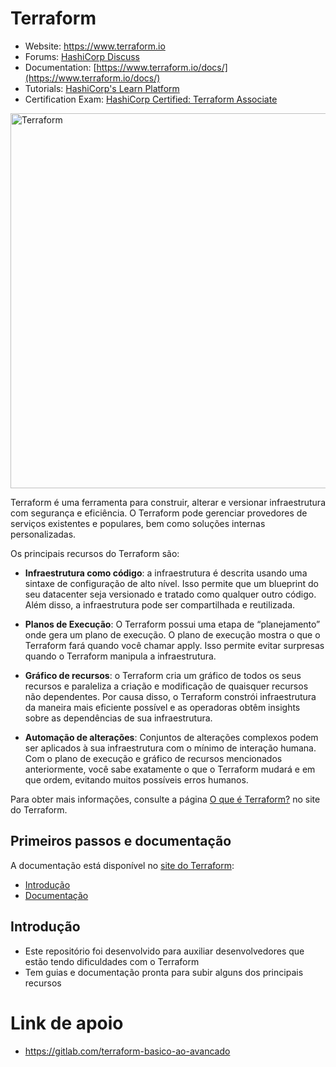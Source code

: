 # Terraform

- Website: https://www.terraform.io
- Forums: [HashiCorp Discuss](https://discuss.hashicorp.com/c/terraform-core)
- Documentation: [https://www.terraform.io/docs/](https://www.terraform.io/docs/)
- Tutorials: [HashiCorp's Learn Platform](https://learn.hashicorp.com/terraform)
- Certification Exam: [HashiCorp Certified: Terraform Associate](https://www.hashicorp.com/certification/#hashicorp-certified-terraform-associate)


<img alt="Terraform" src="https://www.datocms-assets.com/2885/1629941242-logo-terraform-main.svg" width="600px">

Terraform é uma ferramenta para construir, alterar e versionar infraestrutura com segurança e eficiência. O Terraform pode gerenciar provedores de serviços existentes e populares, bem como soluções internas personalizadas.

Os principais recursos do Terraform são:

- **Infraestrutura como código**: a infraestrutura é descrita usando uma sintaxe de configuração de alto nível. Isso permite que um blueprint do seu datacenter seja versionado e tratado como qualquer outro código. Além disso, a infraestrutura pode ser compartilhada e reutilizada.

- **Planos de Execução**: O Terraform possui uma etapa de “planejamento” onde gera um plano de execução. O plano de execução mostra o que o Terraform fará quando você chamar apply. Isso permite evitar surpresas quando o Terraform manipula a infraestrutura.

- **Gráfico de recursos**: o Terraform cria um gráfico de todos os seus recursos e paraleliza a criação e modificação de quaisquer recursos não dependentes. Por causa disso, o Terraform constrói infraestrutura da maneira mais eficiente possível e as operadoras obtêm insights sobre as dependências de sua infraestrutura.

- **Automação de alterações**: Conjuntos de alterações complexos podem ser aplicados à sua infraestrutura com o mínimo de interação humana. Com o plano de execução e gráfico de recursos mencionados anteriormente, você sabe exatamente o que o Terraform mudará e em que ordem, evitando muitos possíveis erros humanos.

Para obter mais informações, consulte a página [O que é Terraform?](https://www.terraform.io/intro) no site do Terraform.

## Primeiros passos e documentação

A documentação está disponível no [site do Terraform](https://www.terraform.io):

- [Introdução](https://www.terraform.io/intro)
- [Documentação](https://www.terraform.io/docs)

## Introdução

- Este repositório foi desenvolvido para auxiliar desenvolvedores que estão tendo dificuldades com o Terraform
- Tem guias e documentação pronta para subir alguns dos principais recursos

# Link de apoio
 - https://gitlab.com/terraform-basico-ao-avancado